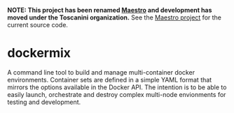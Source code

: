 
**NOTE: This project has been renamed [Maestro](https://github.com/toscanini/maestro) and development has moved under the Toscanini organization.** See the [Maestro project](https://github.com/toscanini/maestro) for the current source code.

dockermix
============

A command line tool to build and manage multi-container docker environments. Container sets are defined in a simple YAML format that mirrors the options available in the Docker API. The intention is to be able to easily launch, orchestrate and destroy complex multi-node envionments for testing and development.


